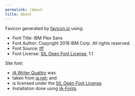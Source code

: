 ```yaml
---
permalink: /about
title: About
---
```


Favicon generated by [favicon.io](https://favicon.io) using:

- Font Title: IBM Plex Sans
- Font Author: Copyright 2018 IBM Corp. All rights reserved.
- Font Source: [tff](http://fonts.gstatic.com/s/ibmplexsans/v8/zYXgKVElMYYaJe8bpLHnCwDKtdbUFI5NadY.ttf)
- Font License: [SIL Open Font License](http://scripts.sil.org/OFL), 1.1

Site font:

- [iA Writer Quattro](https://ia.net/downloads#fonts) was
- taken from [ia.net](https://ia.net); and
- is licensed under the [SIL Open Font License](http://scripts.sil.org/OFL).
- Installation done using [iA-Fonts](https://github.com/codex-src/iA-Fonts).
